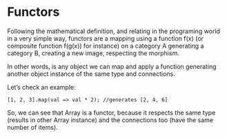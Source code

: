 # Functors

Following the mathematical definition, and relating in the programing world in a very simple way, functors are a mapping using a function f(x) (or composite function f(g(x)) for instance) on a category A generating a category B, creating a new image, respecting the morphism.

In other words, is any object we can map and apply a function generating another object instance of the same type and connections.

Let’s check an example:

```Js
[1, 2, 3].map(val => val * 2); //generates [2, 4, 6]
```

So, we can see that Array is a functor, because it respects the same type (results in other Array instance) and the connections too (have the same number of items).

